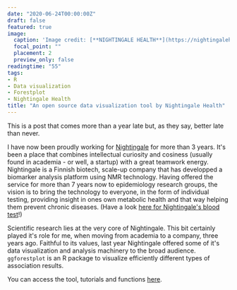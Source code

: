 ```yaml
---
date: "2020-06-24T00:00:00Z"
draft: false
featured: true
image:
  caption: 'Image credit: [**NIGHTINGALE HEALTH**](https://nightingalehealth.com/)'
  focal_point: ""
  placement: 2
  preview_only: false
readingtime: "55"
tags:
- R
- Data visualization
- Forestplot
- Nightingale Health
title: "An open source data visualization tool by Nightingale Health"
---
```


This is a post that comes more than a year late but, as they say, better late 
than never. 

I have now been proudly working for 
[Nightingale](https://nightingalehealth.com/) for more than 3 years. It's been 
a place that combines intellectual curiosity and cosiness (usually 
found in academia - or well, a startup) with a great teamwork energy. 
Nightingale is a Finnish biotech, scale-up company that has developped a 
biomarker analysis platform using NMR technology. Having offered the service 
for more than 7 years now to epidemiology research groups, the vision is to 
bring the technology to everyone, in the form of individual testing, providing
insight in ones own metabolic health and that way helping them prevent chronic 
diseases. (Have a look [here for Nightingale's blood test](https://nightingalehealth.com/my-nightingale)!)

Scientific research lies at the very core of Nightingale. This bit certainly 
played it's role for me, when moving from academia to a company, three years ago. 
Faithful to its values, last year Nightingale offered some of it's data 
visualization and analysis machinery to the broad audience. `ggforestplot` is an
R package to visualize efficiently different types of association results. 

You can access the tool, tutorials and functions [here](https://nightingalehealth.github.io/ggforestplot/index.html).

